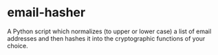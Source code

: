 # email-hasher
A Python script which normalizes (to upper or lower case) a list of email addresses and then hashes it into the cryptographic functions of your choice. 
